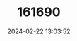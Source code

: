 ---
title: "161690"
category: "Narcine oculifera"
draft: false
date: 2024-02-22 13:03:52
languages:
  English: ["Oman Electric Ray", "Bigeye Numbfish"]
  Arabic: ["Anan", "Fattara", "Fuki", "Lukhma"]
---